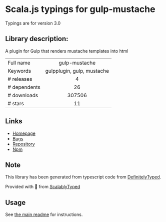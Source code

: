 
# Scala.js typings for gulp-mustache

Typings are for version 3.0

## Library description:
A plugin for Gulp that renders mustache templates into html

|                    |                 |
| ------------------ | :-------------: |
| Full name          | gulp-mustache |
| Keywords           | gulpplugin, gulp, mustache |
| # releases         | 4 |
| # dependents       | 26 |
| # downloads        | 307506 |
| # stars            | 11 |

## Links
- [Homepage](https://github.com/rogeriopvl/gulp-mustache)
- [Bugs](https://github.com/rogeriopvl/gulp-mustache/issues)
- [Repository](https://github.com/rogeriopvl/gulp-mustache)
- [Npm](https://www.npmjs.com/package/gulp-mustache)
    


## Note
This library has been generated from typescript code from [DefinitelyTyped](https://definitelytyped.org).

Provided with :purple_heart: from [ScalablyTyped](https://github.com/oyvindberg/ScalablyTyped)

## Usage
See [the main readme](../../readme.md) for instructions.


